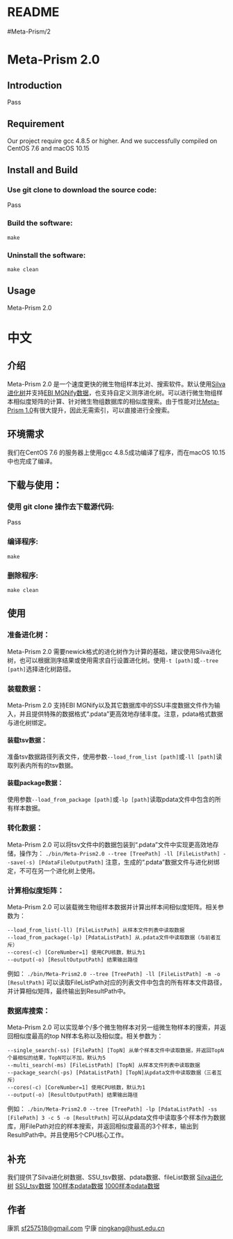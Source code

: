 # README
#Meta-Prism/2
# Meta-Prism 2.0
## Introduction
Pass
## Requirement
Our project require gcc 4.8.5 or higher. And we successfully compiled on CentOS 7.6 and macOS 10.15
## Install and Build
### Use git clone to download the source code:
Pass
### Build the software:
`make`
### Uninstall the software:
`make clean`
## Usage
Meta-Prism 2.0

# 中文
## 介绍
Meta-Prism 2.0 是一个速度更快的微生物组样本比对、搜索软件。默认使用[Silva进化树](https://www.arb-silva.de)并支持[EBI MGNify数据](https://www.ebi.ac.uk/metagenomics/)，也支持自定义测序进化树。可以进行微生物组样本相似度矩阵的计算、针对微生物组数据库的相似度搜索。由于性能对比[Meta-Prism 1.0](https://github.com/HUST-NingKang-Lab/metaPrism)有很大提升，因此无需索引，可以直接进行全搜索。
## 环境需求
我们在CentOS 7.6 的服务器上使用gcc 4.8.5成功编译了程序，而在macOS 10.15中也完成了编译。
## 下载与使用：
### 使用 git clone 操作去下载源代码:
Pass
### 编译程序:
`make`
### 删除程序:
`make clean`
## 使用
###  准备进化树：
Meta-Prism 2.0 需要newick格式的进化树作为计算的基础，建议使用Silva进化树，也可以根据测序结果或使用需求自行设置进化树。使用`-t [path]`或`--tree [path]`选择进化树路径。
### 装载数据：
Meta-Prism 2.0 支持EBI MGNify以及其它数据库中的SSU丰度数据文件作为输入，并且提供特殊的数据格式“.pdata”更高效地存储丰度。注意，pdata格式数据与进化树绑定。
#### 装载tsv数据：
准备tsv数据路径列表文件，使用参数`--load_from_list [path]`或`-ll [path]`读取列表内所有的tsv数据。
#### 装载package数据：
使用参数`--load_from_package [path]`或`-lp [path]`读取pdata文件中包含的所有样本数据。
### 转化数据：
Meta-Prism 2.0 可以将tsv文件中的数据包装到“.pdata”文件中实现更高效地存储，操作为：
`./bin/Meta-Prism2.0 --tree [TreePath] -ll [FileListPath] --save(-s) [PdataFileOutputPath]`
注意，生成的“.pdata”数据文件与进化树绑定，不可在另一个进化树上使用。
### 计算相似度矩阵：
Meta-Prism 2.0 可以装载微生物组样本数据并计算出样本间相似度矩阵。相关参数为：
```
--load_from_list(-ll) [FileListPath] 从样本文件列表中读取数据
--load_from_package(-lp) [PdataListPath] 从.pdata文件中读取数据（与前者互斥）
--cores(-c) [CoreNumber=1] 使用CPU核数，默认为1
--output(-o) [ResultOutputPath] 结果输出路径
```
例如：
`./bin/Meta-Prism2.0 --tree [TreePath] -ll [FileListPath] -m -o [ResultPath]`
可以读取FileListPath对应的列表文件中包含的所有样本文件路径，并计算相似矩阵，最终输出到ResultPath中。
### 数据库搜索：
Meta-Prism 2.0 可以实现单个/多个微生物样本对另一组微生物样本的搜索，并返回相似度最高的top N样本名称以及相似度。相关参数为：
```
--single_search(-ss) [FilePath] [TopN] 从单个样本文件中读取数据，并返回TopN个最相似的结果，TopN可以不加，默认为5
--multi_search(-ms) [FileListPath] [TopN] 从样本文件列表中读取数据
--package_search(-ps) [PdataListPath] [TopN]从pdata文件中读取数据（三者互斥）
--cores(-c) [CoreNumber=1] 使用CPU核数，默认为1
--output(-o) [ResultOutputPath] 结果输出路径
```
例如：
`./bin/Meta-Prism2.0 --tree [TreePath] -lp [PdataListPath] -ss [FilePath] 3 -c 5 -o [ResultPath]`
可以从pdata文件中读取多个样本作为数据库，用FilePath对应的样本搜索，并返回相似度最高的3个样本，输出到ResultPath中。并且使用5个CPU核心工作。
## 补充
我们提供了Silva进化树数据、SSU_tsv数据、pdata数据、fileList数据
[Silva进化树](https://www.arb-silva.de/fileadmin/silva_databases/living_tree/LTP_release_132/LTPs132_SSU_tree.newick)
[SSU_tsv数据](https://github.com/HUST-NingKang-Lab/Meta-Prism-2.0/releases/download/v1.0-with-data/MGYS00000337-ERR358543.tsv)
[100样本pdata数据](https://github.com/HUST-NingKang-Lab/Meta-Prism-2.0/releases/download/v1.0-with-data/100samples.pdata)
[1000样本pdata数据](https://github.com/HUST-NingKang-Lab/Meta-Prism-2.0/releases/download/v1.0-with-data/1000samples.pdata)
## 作者
康凯 sf257518@gmail.com
宁康 ningkang@hust.edu.cn